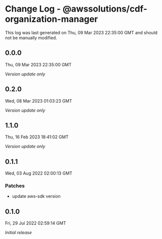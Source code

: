 # Change Log - @awssolutions/cdf-organization-manager

This log was last generated on Thu, 09 Mar 2023 22:35:00 GMT and should not be manually modified.

## 0.0.0

Thu, 09 Mar 2023 22:35:00 GMT

_Version update only_

## 0.2.0

Wed, 08 Mar 2023 01:03:23 GMT

_Version update only_

## 1.1.0

Thu, 16 Feb 2023 18:41:02 GMT

_Version update only_

## 0.1.1

Wed, 03 Aug 2022 02:00:13 GMT

### Patches

- update aws-sdk version

## 0.1.0

Fri, 29 Jul 2022 02:59:14 GMT

_Initial release_
